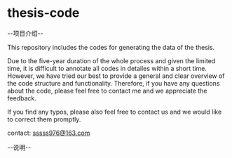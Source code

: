 # thesis-code

--项目介绍--

This repository includes the codes for generating the data of the thesis.

Due to the five-year duration of the whole process and given the limited time, it is difficult to annotate all codes in detailes within a short time. However, we have tried our best to provide a general and clear overview of the code structure and functionality. Therefore, if you have any questions about the code, please feel free to contact me and we appreciate the feedback.

If you find any typos, please also feel free to contact us and we would like to correct them promptly. 

contact: sssss976@163.com

--说明--
